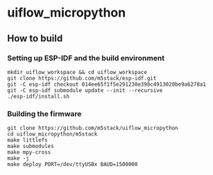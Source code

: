 # uiflow_micropython

## How to build
### Setting up ESP-IDF and the build environment
```shell
mkdir uiflow_workspace && cd uiflow_workspace
git clone https://github.com/m5stack/esp-idf.git
git -C esp-idf checkout 014ee65f1f5e291230e398c4913020be9a6278a1
git -C esp-idf submodule update --init --recursive
./esp-idf/install.sh
```

### Building the firmware
```shell
git clone https://github.com/m5stack/uiflow_micropython
cd uiflow_micropython/m5stack
make littlefs
make submodules
make mpy-cross
make -j
make deploy PORT=/dev/ttyUSBx BAUD=1500000
```
